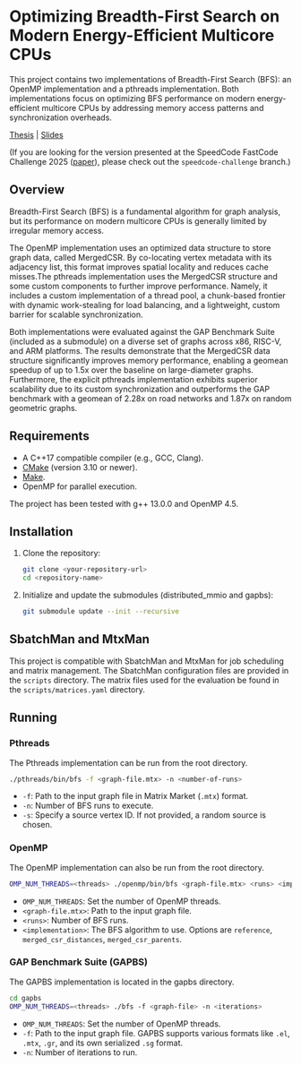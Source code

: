 # Optimizing Breadth-First Search on Modern Energy-Efficient Multicore CPUs

This project contains two implementations of Breadth-First Search (BFS): an OpenMP implementation and a pthreads implementation. Both implementations focus on optimizing BFS performance on modern energy-efficient multicore CPUs by addressing memory access patterns and synchronization overheads.

[Thesis](thesis.pdf) | [Slides](slides.pdf)

(If you are looking for the version presented at the SpeedCode FastCode Challenge 2025 ([paper](https://doi.org/10.1145/3711708.3723452)), please check out the `speedcode-challenge` branch.)
## Overview
Breadth-First Search (BFS) is a fundamental algorithm for graph analysis, but its performance on modern multicore CPUs is generally limited by irregular memory access.

The OpenMP implementation uses an optimized data structure to store graph data, called MergedCSR. By co-locating vertex metadata with its adjacency list, this format improves spatial locality and reduces cache misses.The pthreads implementation uses the MergedCSR structure and some custom components to further improve performance. Namely, it includes a custom implementation of a thread pool, a chunk-based frontier with dynamic work-stealing for load balancing, and a lightweight, custom barrier for scalable synchronization.

Both implementations were evaluated against the GAP Benchmark Suite (included as a submodule) on a diverse set of graphs across x86, RISC-V, and ARM platforms. The results demonstrate that the MergedCSR data structure significantly improves memory performance, enabling a geomean speedup of up to 1.5x over the baseline on large-diameter graphs. Furthermore, the explicit pthreads implementation exhibits superior scalability due to its custom synchronization and outperforms the GAP benchmark with a geomean of 2.28x on road networks and 1.87x on random geometric graphs.

## Requirements
*   A C++17 compatible compiler (e.g., GCC, Clang).
*   [CMake](https://cmake.org/) (version 3.10 or newer).
*   [Make](https://www.gnu.org/software/make/).
*   OpenMP for parallel execution.

The project has been tested with g++ 13.0.0 and OpenMP 4.5.

## Installation

1.  Clone the repository:
    ```sh
    git clone <your-repository-url>
    cd <repository-name>
    ```

2.  Initialize and update the submodules (distributed_mmio and  gapbs):
    ```sh
    git submodule update --init --recursive
    ```

## SbatchMan and MtxMan
This project is compatible with SbatchMan and MtxMan for job scheduling and matrix management. The SbatchMan configuration files are provided in the `scripts` directory. The matrix files used for the evaluation be found in the `scripts/matrices.yaml` directory.

## Running

### Pthreads

The Pthreads implementation can be run from the root directory.

```sh
./pthreads/bin/bfs -f <graph-file.mtx> -n <number-of-runs>
```

*   `-f`: Path to the input graph file in Matrix Market (`.mtx`) format.
*   `-n`: Number of BFS runs to execute.
*   `-s`: Specify a source vertex ID. If not provided, a random source is chosen.

### OpenMP

The OpenMP implementation can also be run from the root directory.

```sh
OMP_NUM_THREADS=<threads> ./openmp/bin/bfs <graph-file.mtx> <runs> <implementation>
```

*   `OMP_NUM_THREADS`: Set the number of OpenMP threads.
*   `<graph-file.mtx>`: Path to the input graph file.
*   `<runs>`: Number of BFS runs.
*   `<implementation>`: The BFS algorithm to use. Options are `reference`, `merged_csr_distances`, `merged_csr_parents`.

### GAP Benchmark Suite (GAPBS)

The GAPBS implementation is located in the gapbs directory.

```sh
cd gapbs
OMP_NUM_THREADS=<threads> ./bfs -f <graph-file> -n <iterations>
```

*   `OMP_NUM_THREADS`: Set the number of OpenMP threads.
*   `-f`: Path to the input graph file. GAPBS supports various formats like `.el`, `.mtx`, `.gr`, and its own serialized `.sg` format.
*   `-n`: Number of iterations to run.